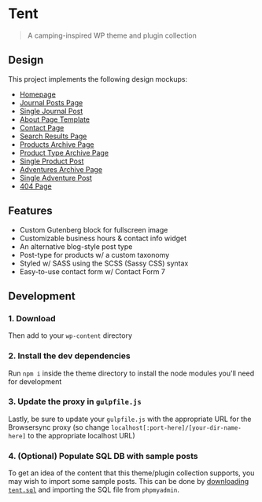 # Tent

> A camping-inspired WP theme and plugin collection

## Design

This project implements the following design mockups:

- [Homepage](https://user-images.githubusercontent.com/38357771/61754568-933d8f80-ad68-11e9-8e5f-82a269c2d1f9.png)
- [Journal Posts Page](https://user-images.githubusercontent.com/38357771/61754581-9b95ca80-ad68-11e9-99db-64bb0b6b5fc4.png)
- [Single Journal Post](https://user-images.githubusercontent.com/38357771/61754600-bbc58980-ad68-11e9-8293-dd311dee6e0b.png)
- [About Page Template](https://user-images.githubusercontent.com/38357771/61754620-cc75ff80-ad68-11e9-8a42-5dee4be3d253.png)
- [Contact Page](https://user-images.githubusercontent.com/38357771/61754636-de57a280-ad68-11e9-8c5f-b687bff9db09.png)
- [Search Results Page](https://user-images.githubusercontent.com/38357771/61754696-0fd06e00-ad69-11e9-8365-8ed256541cba.png)
- [Products Archive Page](https://user-images.githubusercontent.com/38357771/61754644-e6174700-ad68-11e9-8336-279428cf6cd2.png)
- [Product Type Archive Page](https://user-images.githubusercontent.com/38357771/61754647-e6afdd80-ad68-11e9-9eaa-f92b5513c930.png)
- [Single Product Post](https://user-images.githubusercontent.com/38357771/61754649-e879a100-ad68-11e9-99a5-8be98de05c97.png)
- [Adventures Archive Page](https://user-images.githubusercontent.com/38357771/61754700-1a8b0300-ad69-11e9-9afc-d0a88d3379a6.png)
- [Single Adventure Post](https://user-images.githubusercontent.com/38357771/61754703-1c54c680-ad69-11e9-860c-3d1587453e5a.png)
- [404 Page](https://user-images.githubusercontent.com/38357771/61754726-342c4a80-ad69-11e9-969f-675b84df2563.png)

## Features

- Custom Gutenberg block for fullscreen image
- Customizable business hours & contact info widget
- An alternative blog-style post type
- Post-type for products w/ a custom taxonomy
- Styled w/ SASS using the SCSS (Sassy CSS) syntax
- Easy-to-use contact form w/ Contact Form 7

## Development

### 1. Download

Then add to your `wp-content` directory

### 2. Install the dev dependencies

Run `npm i` inside the theme directory to install the node modules you'll need for development

### 3. Update the proxy in `gulpfile.js`

Lastly, be sure to update your `gulpfile.js` with the appropriate URL for the Browsersync proxy (so change `localhost[:port-here]/[your-dir-name-here]` to the appropriate localhost URL)

### 4. (Optional) Populate SQL DB with sample posts

To get an idea of the content that this theme/plugin collection supports, you may wish to import some sample posts. This can be done by [downloading `tent.sql`](https://gist.github.com/shwilliam/612f04ed3a897c38d24f146e7bba654e) and importing the SQL file from `phpmyadmin`.
